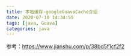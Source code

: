 ```yaml
---
title: 本地缓存-googleGuavaCache介绍
date: 2020-07-10 14:34:55
tags: [java, Guava]
categories: java
---
```


参考：https://www.jianshu.com/p/38bd5f1cf2f2

